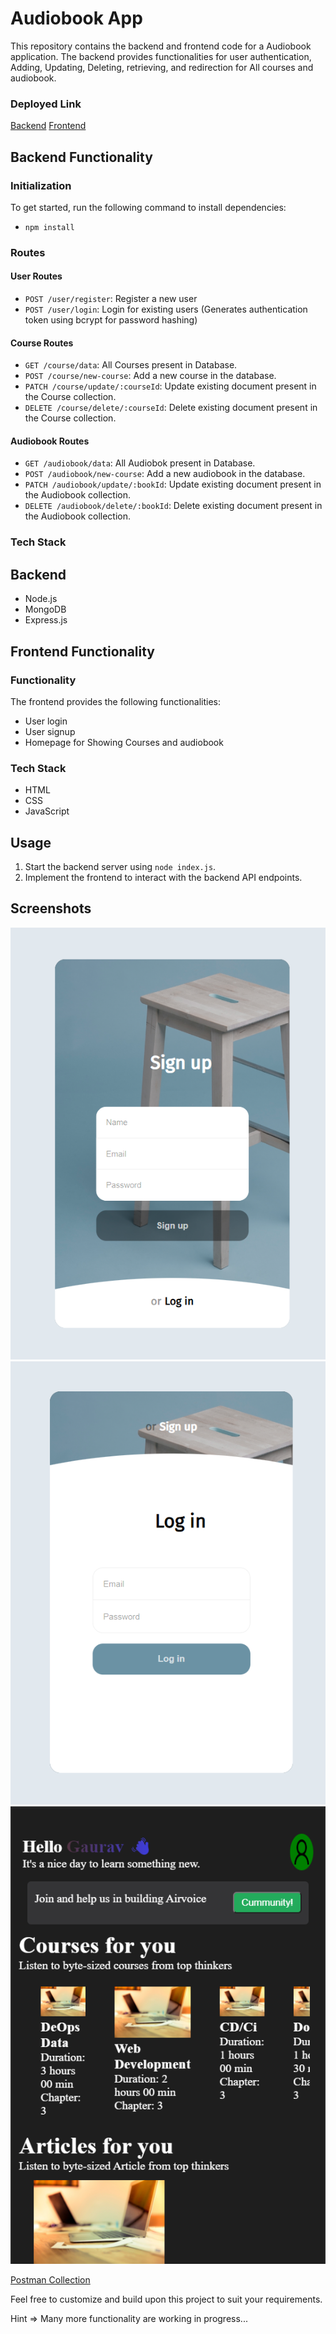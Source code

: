 # Audiobook App 

This repository contains the backend and frontend code for a Audiobook application. 
The backend provides functionalities for user authentication, Adding, Updating, Deleting, retrieving, and redirection for All courses and audiobook.

### Deployed Link
 [Backend](https://audiobook-19h7.onrender.com/) 
 [Frontend](https://audiobookapp.netlify.app/)
 
## Backend Functionality

### Initialization
To get started, run the following command to install dependencies:
 - `npm install`
 
### Routes

#### User Routes
- `POST /user/register`: Register a new user
- `POST /user/login`: Login for existing users (Generates authentication token using bcrypt for password hashing)

#### Course Routes
- `GET /course/data`: All Courses present in Database.
- `POST /course/new-course`: Add a new course in the database.
- `PATCH /course/update/:courseId`: Update existing document present in the Course collection.
- `DELETE /course/delete/:courseId`: Delete existing document present in the Course collection.

#### Audiobook Routes
- `GET /audiobook/data`: All Audiobok present in Database.
- `POST /audiobook/new-course`: Add a new audiobook in the database.
- `PATCH /audiobook/update/:bookId`: Update existing document present in the Audiobook collection.
- `DELETE /audiobook/delete/:bookId`: Delete existing document present in the Audiobook collection.


### Tech Stack

## Backend
- Node.js
- MongoDB
- Express.js

## Frontend Functionality

### Functionality
The frontend provides the following functionalities:
- User login
- User signup
- Homepage for Showing Courses and audiobook

### Tech Stack
- HTML
- CSS
- JavaScript

## Usage
1. Start the backend server using `node index.js`.
2. Implement the frontend to interact with the backend API endpoints.

## Screenshots
![Signup Page](/Images/signupPage.png) 
![Login Page](/Images/loginPage.png)
![Home Page](/Images/HomePage.png)

[Postman Collection](./Hyperface.postman_collection.json)


Feel free to customize and build upon this project to suit your requirements.

Hint => Many more functionality are working in progress...
